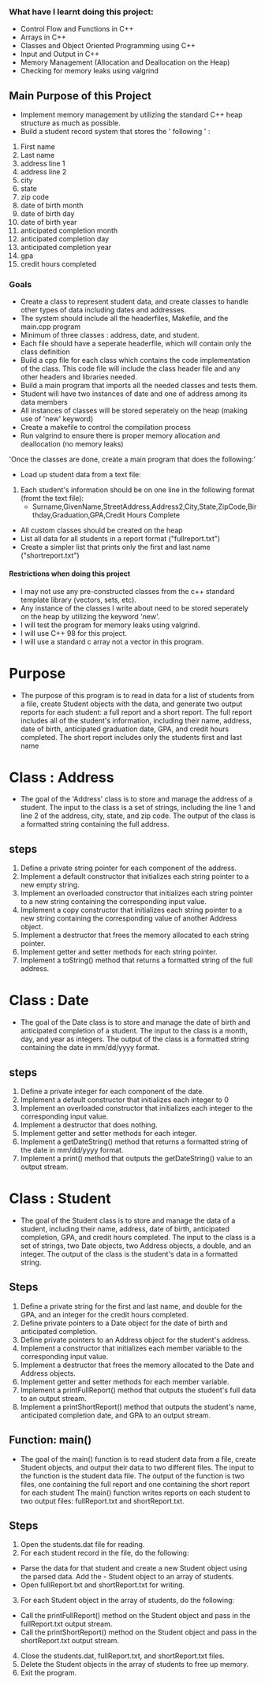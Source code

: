 ### What have I learnt doing this project: ##
- Control Flow and Functions in C++
- Arrays in C++
- Classes and Object Oriented Programming using C++
- Input and Output in C++
- Memory Management (Allocation and Deallocation on the Heap)
- Checking for memory leaks using valgrind



## Main Purpose of this Project ##
- Implement memory management by utilizing the standard C++ heap structure as much as possible.
- Build a student record system that stores the ' following ' :
1. First name
2. Last name
3. address line 1
4. address line 2
5. city
6. state
7. zip code
8. date of birth month
9. date of birth day
10. date of birth year
11. anticipated completion month
12. anticipated completion day
13. anticipated completion year
14. gpa
15. credit hours completed



### Goals ###
- Create a class to represent student data, and create classes to handle other types of data including dates and addresses.
- The system should include all the headerfiles, Makefile, and the main.cpp program
- Minimum of three classes : address, date, and student.
- Each file should have a seperate headerfile, which will contain only the class definition
- Build a cpp file for each class which contains the code implementation of the class. This code file will include the class header file and any other headers and libraries needed.
- Build a main program that imports all the needed classes and tests them.
- Student will have two instances of date and one of address among its data members
- All instances of classes will be stored seperately on the heap (making use of 'new' keyword)
- Create a makefile to control the compilation process
- Run valgrind to ensure there is proper memory allocation and deallocation (no memory leaks)

'Once the classes are done, create a main program that does the following:'
- Load up student data from a text file: 
1. Each student's information should be on one line in the following format (fromt the text file):
   - Surname,GivenName,StreetAddress,Address2,City,State,ZipCode,Birthday,Graduation,GPA,Credit Hours Complete
- All custom classes should be created on the heap
- List all data for all students in a report format ("fullreport.txt")
- Create a simpler list that prints only the first and last name ("shortreport.txt")


#### Restrictions when doing this project ####
- I may not use any pre-constructed classes from the c++ standard template library (vectors, sets, etc).
- Any instance of the classes I write about need to be stored seperately on the heap by utilizing the keyword 'new'.
- I will test the program for memory leaks using valgrind.
- I will use C++ 98 for this project.
- I will use a standard c array not a vector in this program.




# Purpose # 
- The purpose of this program is to read in data for a list of students from a file, create Student objects with the data, and generate two output reports for each student: a full report and a short report. The full report includes all of the student's information, including their name, address, date of birth, anticipated graduation date, GPA, and credit hours completed. The short report includes only the students first and last name

# Class : Address # 
- The goal of the 'Address' class is to store and manage the address of a student. The input to the class is a set of strings, including the line 1 and line 2 of the address, city, state, and zip code. The output of the class is a formatted string containing the full address.
## steps ##
1. Define a private string pointer for each component of the address.
2. Implement a default constructor that initializes each string pointer to a new empty string.
3. Implement an overloaded constructor that initializes each string pointer to a new string containing the corresponding input value.
4. Implement a copy constructor that initializes each string pointer to a new string containing the corresponding value of another Address object.
5. Implement a destructor that frees the memory allocated to each string pointer.
6. Implement getter and setter methods for each string pointer.
7. Implement a toString() method that returns a formatted string of the full address.

# Class : Date #
- The goal of the Date class is to store and manage the date of birth and anticipated completion of a student. The input to the class is a month, day, and year as integers. The output of the class is a formatted string containing the date in mm/dd/yyyy format.

## steps ##
1. Define a private integer for each component of the date.
2. Implement a default constructor that initializes each integer to 0
3. Implement an overloaded constructor that initializes each integer to the corresponding input value.
4. Implement a destructor that does nothing.
5. Implement getter and setter methods for each integer.
6. Implement a getDateString() method that returns a formatted string of the date in mm/dd/yyyy format.
7. Implement a print() method that outputs the getDateString() value to an output stream.

# Class : Student #
- The goal of the Student class is to store and manage the data of a student, including their name, address, date of birth, anticipated completion, GPA, and credit hours completed. The input to the class is a set of strings, two Date objects, two Address objects, a double, and an integer. The output of the class is the student's data in a formatted string.

## Steps ##
1. Define a private string for the first and last name, and double for the GPA, and an integer for the credit hours completed.
2. Define private pointers to a Date object for the date of birth and anticipated completion.
3. Define private pointers to an Address object for the student's address.
4. Implement a constructor that initializes each member variable to the corresponding input value.
5. Implement a destructor that frees the memory allocated to the Date and Address objects.
6. Implement getter and setter methods for each member variable.
7. Implement a printFullReport() method that outputs the student's full data to an output stream.
8. Implement a printShortReport() method that outputs the student's name, anticipated completion date, and GPA to an output stream.

## Function: main() ##
- The goal of the main() function is to read student data from a file, create Student objects, and output their data to two different files. The input to the function is the student data file.
The output of the function is two files, one containing the full report and one containing the short report for each student The main() function writes reports on each student to two output files: fullReport.txt and shortReport.txt.

## Steps ##
1. Open the students.dat file for reading.
2. For each student record in the file, do the following:
- Parse the data for that student and create a new Student object using the parsed data. Add the - Student object to an array of students.
- Open fullReport.txt and shortReport.txt for writing.
3. For each Student object in the array of students, do the following:
- Call the printFullReport() method on the Student object and pass in the fullReport.txt output stream.
- Call the printShortReport() method on the Student object and pass in the shortReport.txt output stream.
4. Close the students.dat, fullReport.txt, and shortReport.txt files.
5. Delete the Student objects in the array of students to free up memory.
6. Exit the program.














